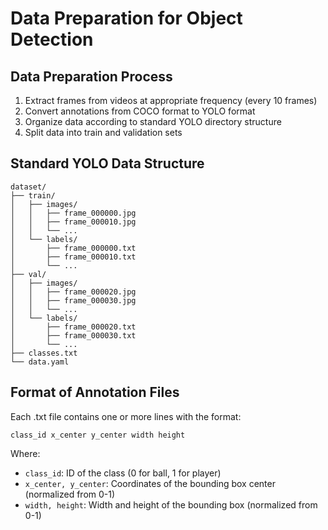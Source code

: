 # Data Preparation for Object Detection

## Data Preparation Process
1. Extract frames from videos at appropriate frequency (every 10 frames)
2. Convert annotations from COCO format to YOLO format
3. Organize data according to standard YOLO directory structure
4. Split data into train and validation sets

## Standard YOLO Data Structure
```
dataset/
├── train/
│   ├── images/
│   │   ├── frame_000000.jpg
│   │   ├── frame_000010.jpg
│   │   └── ...
│   └── labels/
│       ├── frame_000000.txt
│       ├── frame_000010.txt
│       └── ...
├── val/
│   ├── images/
│   │   ├── frame_000020.jpg
│   │   ├── frame_000030.jpg
│   │   └── ...
│   └── labels/
│       ├── frame_000020.txt
│       ├── frame_000030.txt
│       └── ...
├── classes.txt
└── data.yaml
```

## Format of Annotation Files
Each .txt file contains one or more lines with the format:
```
class_id x_center y_center width height
```
Where:
- `class_id`: ID of the class (0 for ball, 1 for player)
- `x_center, y_center`: Coordinates of the bounding box center (normalized from 0-1)
- `width, height`: Width and height of the bounding box (normalized from 0-1)